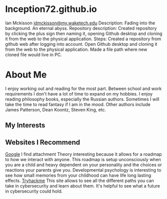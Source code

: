 # Inception72.github.io
Ian Mckisson
idmckisson@my.waketech.edu
Description: Fading into the background. An eternal abyss.
Repository description: Created repository by clicking the plus sign then naming it, opening Github desktop and cloning it from the web to the physical application.
Steps: Created a repository from github web after logging into account. Open Github desktop and cloning it from the web to the physical application. Made a file path where 
new cloned file would live in PC. 




# About Me
I enjoy working out and reading for the most part. Between school and work requirements I don't have a lot of time to expand on my hobbies. I enjoy reading philosophy books, especially the Russian authors. Sometimes I will take the time to read fantasy if I am in the mood. Other authors include James Patterson, Dean Koontz, Steven King, etc. 
## My Interests 

## Websites I Recommend
[Google](https://www.verywellmind.com/what-is-attachment-theory-2795337)
I find attachment Theory interesting because it allows for a roadmap to how we interact with anyone. This roadmap is setup unconsciously when you are a child and heavy dependent on your personality and the choices or reactions your parents give you. Developmental psychology is interesting to see how small memories from your childhood can have life long lasting effects. 
[Tryhackme](https://tryhackme.com/) This site allows to see all the different paths you can take in cybersecurity and learn about them. It's helpful to see what a future in cybersecurity could hold. 
